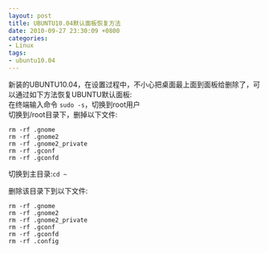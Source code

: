 ```yaml
---
layout: post
title: UBUNTU10.04默认面板恢复方法 
date: 2010-09-27 23:30:09 +0800
categories:
- Linux
tags:
- ubuntu10.04
---
```


新装的UBUNTU10.04，在设置过程中，不小心把桌面最上面到面板给删除了，可以通过如下方法恢复UBUNTU默认面板:  
在终端输入命令 `sudo -s`，切换到root用户  
切换到/root目录下，删掉以下文件:
```
rm -rf .gnome
rm -rf .gnome2
rm -rf .gnome2_private
rm -rf .gconf
rm -rf .gconfd
```
切换到主目录:`cd ~`  

删除该目录下到以下文件:  
```
rm -rf .gnome
rm -rf .gnome2
rm -rf .gnome2_private
rm -rf .gconf
rm -rf .gconfd
rm -rf .config
```